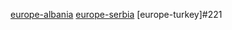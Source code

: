 [europe-albania](https://circle-artifacts.com/gh/navit-gps/maptool/210/artifacts/0/tmp/circle-artifacts.86OW9BN/europe-albania.bin)
[europe-serbia](https://circle-artifacts.com/gh/navit-gps/maptool/222/artifacts/0/tmp/circle-artifacts.E8UEnIp/europe-serbia.bin)
[europe-turkey]#221
